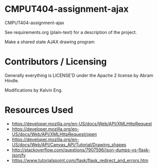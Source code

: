 CMPUT404-assignment-ajax
==============================

CMPUT404-assignment-ajax

See requirements.org (plain-text) for a description of the project.

Make a shared state AJAX drawing program

Contributors / Licensing
========================

Generally everything is LICENSE'D under the Apache 2 license by Abram Hindle.

Modifications by Kalvin Eng.

Resources Used
========================
* https://developer.mozilla.org/en-US/docs/Web/API/XMLHttpRequest
* https://developer.mozilla.org/en-US/docs/Web/API/XMLHttpRequest/open
* https://developer.mozilla.org/en-US/docs/Web/API/Canvas_API/Tutorial/Drawing_shapes
* http://stackoverflow.com/questions/7907596/json-dumps-vs-flask-jsonify
* https://www.tutorialspoint.com/flask/flask_redirect_and_errors.htm


